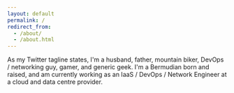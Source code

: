 ```yaml
---
layout: default
permalink: /
redirect_from: 
  - /about/
  - /about.html
---
```


As my Twitter tagline states, I'm a husband, father, mountain biker, DevOps /
networking guy, gamer, and generic geek.  I'm a Bermudian born and raised, and
am currently working as an IaaS / DevOps / Network Engineer at a cloud and data
centre provider.
